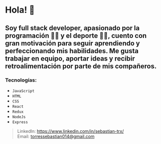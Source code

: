 # Hola! 👋

## Soy full stack developer, apasionado por la programación 👨‍💻 y el deporte 🚴‍♀, cuento con gran motivación para seguir aprendiendo y perfeccionando mis habilidades. Me gusta trabajar en equipo, aportar ideas y recibir retroalimentación por parte de mis compañeros.

### __Tecnologías:__
- `JavaScript` 
- `HTML`
- `CSS`
- `React`
- `Redux`
- `NodeJs`
- `Express`

>
>LinkedIn: https://www.linkedin.com/in/sebastian-trx/ \
>Email: torressebastian014@gmail.com

<!---
sebastian-trx/sebastian-trx is a ✨ special ✨ repository because its `README.md` (this file) appears on your GitHub profile.
You can click the Preview link to take a look at your changes.
--->
